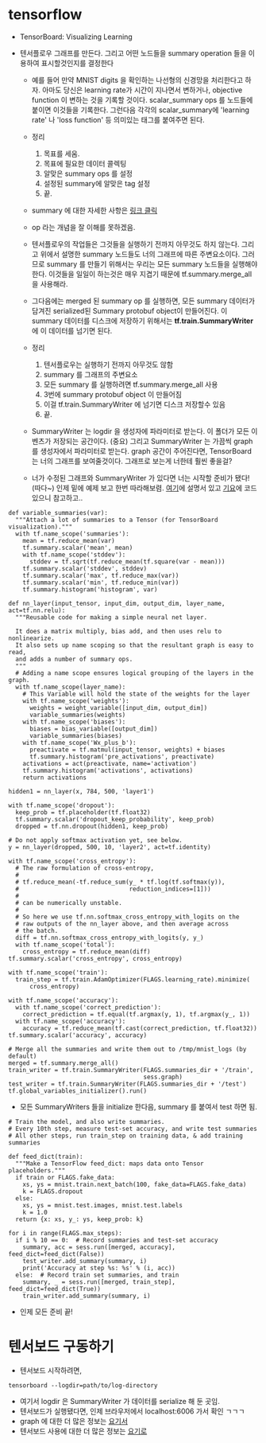 # tensorflow

* TensorBoard: Visualizing Learning
 
- 텐서플로우 그래프를 만든다. 그리고 어떤 노드들을 summary operation 들을 이용하여 표시할것인지를 결정한다
    - 예를 들어 만약 MNIST digits 을 확인하는 나선형의 신경망을 처리한다고 하자. 아마도 당신은 learning rate가 시간이 지나면서 변하거나, objective function 이 변하는 것을 기록할 것이다. scalar_summary ops 를 노드들에 붙이면 이것들을 기록한다. 그런다음 각각의 scalar_summary에 'learning rate' 나 'loss function' 등 의미있는 태그를 붙여주면 된다.
    - 정리
        1. 목표를 세움.
        2. 목표에 필요한 데이터 콜렉팅 
        3. 알맞은 summary ops 를 설정
        4. 설정된 summary에 알맞은 tag 설정
        5. 끝.
    
    - summary 에 대한 자세한 사항은 [링크 클릭](https://www.tensorflow.org/api_docs/python/summary/)

    - op 라는 개념을 잘 이해를 못하겠음. 

    - 텐서플로우의 작업들은 그것들을 실행하기 전까지 아무것도 하지 않는다. 그리고 위에서 설명한 summary 노드들도 너의 그래프에 따른 주변요소이다. 그러므로 summary 를 만들기 위해서는 우리는 모든 summary 노드들을 실행해야한다. 이것들을 일일이 하는것은 매우 지겹기 때문에 tf.summary.merge_all 을 사용해라. 

    
    - 그다음에는 merged 된 summary op 를 실행하면, 모든 summary 데이터가 담겨진 serialized된 Summary protobuf object이 만들어진다. 이 summary 데이터를 디스크에 저장하기 위해서는 **tf.train.SummaryWriter** 에 이 데이터를 넘기면 된다. 

    - 정리
        1. 텐서플로우는 실행하기 전까지 아무것도 않함
        2. summary 를 그래프의 주변요소
        3. 모든 summary 를 실행하려면 tf.summary.merge_all 사용 
        4. 3번에 summary protobuf object 이 만들어짐 
        5. 이걸 tf.train.SummaryWriter 에 넘기면 디스크 저장할수 있음
        6. 끝.

    - SummaryWriter 는 logdir 을 생성자에 파라미터로 받는다. 이 폴더가 모든 이벤츠가 저장되는 공간이다. (중요) 그리고 SummaryWriter 는 가끔씩 graph 를 생성자에서 파라미터로 받는다. graph 공간이 주어진다면, TensorBoard 는 너의 그래프를 보여줄것이다. 그래프로 보는게 너한테 훨씬 좋을걸? 

    - 너가 수정된 그래프와 SummaryWriter 가 있다면 너는 시작할 준비가 됐다! (따다~) 인제 밑에 예제 보고 한번 따라해보렴. [여기](https://www.tensorflow.org/tutorials/mnist/beginners/)에 설명서 있고 [기요](https://github.com/tensorflow/tensorflow/blob/master/tensorflow/examples/tutorials/mnist/mnist_with_summaries.py)에 코드있으니 참고하고.. 

~~~
def variable_summaries(var):
  """Attach a lot of summaries to a Tensor (for TensorBoard visualization)."""
  with tf.name_scope('summaries'):
    mean = tf.reduce_mean(var)
    tf.summary.scalar('mean', mean)
    with tf.name_scope('stddev'):
      stddev = tf.sqrt(tf.reduce_mean(tf.square(var - mean)))
    tf.summary.scalar('stddev', stddev)
    tf.summary.scalar('max', tf.reduce_max(var))
    tf.summary.scalar('min', tf.reduce_min(var))
    tf.summary.histogram('histogram', var)

def nn_layer(input_tensor, input_dim, output_dim, layer_name, act=tf.nn.relu):
  """Reusable code for making a simple neural net layer.

  It does a matrix multiply, bias add, and then uses relu to nonlinearize.
  It also sets up name scoping so that the resultant graph is easy to read,
  and adds a number of summary ops.
  """
  # Adding a name scope ensures logical grouping of the layers in the graph.
  with tf.name_scope(layer_name):
    # This Variable will hold the state of the weights for the layer
    with tf.name_scope('weights'):
      weights = weight_variable([input_dim, output_dim])
      variable_summaries(weights)
    with tf.name_scope('biases'):
      biases = bias_variable([output_dim])
      variable_summaries(biases)
    with tf.name_scope('Wx_plus_b'):
      preactivate = tf.matmul(input_tensor, weights) + biases
      tf.summary.histogram('pre_activations', preactivate)
    activations = act(preactivate, name='activation')
    tf.summary.histogram('activations', activations)
    return activations

hidden1 = nn_layer(x, 784, 500, 'layer1')

with tf.name_scope('dropout'):
  keep_prob = tf.placeholder(tf.float32)
  tf.summary.scalar('dropout_keep_probability', keep_prob)
  dropped = tf.nn.dropout(hidden1, keep_prob)

# Do not apply softmax activation yet, see below.
y = nn_layer(dropped, 500, 10, 'layer2', act=tf.identity)

with tf.name_scope('cross_entropy'):
  # The raw formulation of cross-entropy,
  #
  # tf.reduce_mean(-tf.reduce_sum(y_ * tf.log(tf.softmax(y)),
  #                               reduction_indices=[1]))
  #
  # can be numerically unstable.
  #
  # So here we use tf.nn.softmax_cross_entropy_with_logits on the
  # raw outputs of the nn_layer above, and then average across
  # the batch.
  diff = tf.nn.softmax_cross_entropy_with_logits(y, y_)
  with tf.name_scope('total'):
    cross_entropy = tf.reduce_mean(diff)
tf.summary.scalar('cross_entropy', cross_entropy)

with tf.name_scope('train'):
  train_step = tf.train.AdamOptimizer(FLAGS.learning_rate).minimize(
      cross_entropy)

with tf.name_scope('accuracy'):
  with tf.name_scope('correct_prediction'):
    correct_prediction = tf.equal(tf.argmax(y, 1), tf.argmax(y_, 1))
  with tf.name_scope('accuracy'):
    accuracy = tf.reduce_mean(tf.cast(correct_prediction, tf.float32))
tf.summary.scalar('accuracy', accuracy)

# Merge all the summaries and write them out to /tmp/mnist_logs (by default)
merged = tf.summary.merge_all()
train_writer = tf.train.SummaryWriter(FLAGS.summaries_dir + '/train',
                                      sess.graph)
test_writer = tf.train.SummaryWriter(FLAGS.summaries_dir + '/test')
tf.global_variables_initializer().run()
~~~

- 모든 SummaryWriters 들을 initialize 한다음, summary 를 붙여서 test 하면 됨. 

~~~
# Train the model, and also write summaries.
# Every 10th step, measure test-set accuracy, and write test summaries
# All other steps, run train_step on training data, & add training summaries

def feed_dict(train):
  """Make a TensorFlow feed_dict: maps data onto Tensor placeholders."""
  if train or FLAGS.fake_data:
    xs, ys = mnist.train.next_batch(100, fake_data=FLAGS.fake_data)
    k = FLAGS.dropout
  else:
    xs, ys = mnist.test.images, mnist.test.labels
    k = 1.0
  return {x: xs, y_: ys, keep_prob: k}

for i in range(FLAGS.max_steps):
  if i % 10 == 0:  # Record summaries and test-set accuracy
    summary, acc = sess.run([merged, accuracy], feed_dict=feed_dict(False))
    test_writer.add_summary(summary, i)
    print('Accuracy at step %s: %s' % (i, acc))
  else:  # Record train set summaries, and train
    summary, _ = sess.run([merged, train_step], feed_dict=feed_dict(True))
    train_writer.add_summary(summary, i)
~~~

- 인제 모든 준비 끝!


# 텐서보드 구동하기
- 텐서보드 시작하려면,
~~~
tensorboard --logdir=path/to/log-directory
~~~

- 여기서 logdir 은 SummaryWriter 가 데이터를 serialize 해 둔 곳임. 
- 텐서보드가 실행됐다면, 인제 브라우저에서 localhost:6006 가서 확인 ㄱㄱㄱ
- graph 에 대한 더 많은 정보는 [요기서](https://www.tensorflow.org/how_tos/graph_viz/)
- 텐서보드 사용에 대한 더 많은 정보는 [요기로](https://github.com/tensorflow/tensorflow/blob/master/tensorflow/tensorboard/README.md) 







